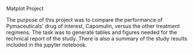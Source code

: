 Matplot Project

The purpose of this project was to compare the performance of Pymaceuticals' drug of interest, Capomulin, versus the other treatment regimens.
The task was to generate tables and figures needed for the technical report of the study. There is also a summary of the study results included in the jupyter notebook.
